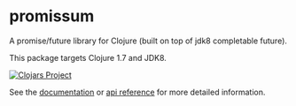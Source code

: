 # promissum #

A promise/future library for Clojure (built on top of jdk8 completable future).

This package targets Clojure 1.7 and JDK8.

[![Clojars Project](http://clojars.org/funcool/promissum/latest-version.svg)](http://clojars.org/funcool/promissum)

See the [documentation](https://funcool.github.io/promissum/latest/) or
[api reference](https://funcool.github.io/promissum/latest/api/) for more detailed
information.
